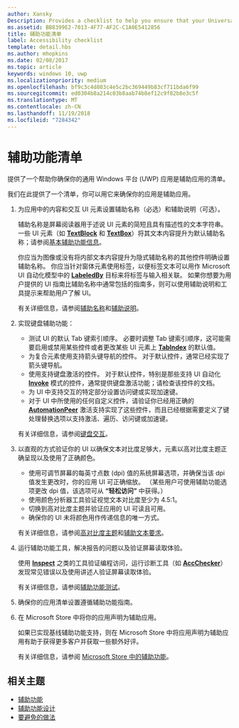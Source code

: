 ```yaml
---
author: Xansky
Description: Provides a checklist to help you ensure that your Universal Windows Platform (UWP) app is accessible.
ms.assetid: BB8399E2-7013-4F77-AF2C-C1A0E5412856
title: 辅助功能清单
label: Accessibility checklist
template: detail.hbs
ms.author: mhopkins
ms.date: 02/08/2017
ms.topic: article
keywords: windows 10, uwp
ms.localizationpriority: medium
ms.openlocfilehash: bf9c3c4d803c4e5c2bc369449b83cf711bda6f99
ms.sourcegitcommit: ed0304b8a214c03b8aab74b8ef12c9f82b8e3c5f
ms.translationtype: MT
ms.contentlocale: zh-CN
ms.lasthandoff: 11/19/2018
ms.locfileid: "7284342"
---
```

# <a name="accessibility-checklist"></a>辅助功能清单



提供了一个帮助你确保你的通用 Windows 平台 (UWP) 应用是辅助应用的清单。

我们在此提供了一个清单，你可以用它来确保你的应用是辅助应用。

1.  为应用中的内容和交互 UI 元素设置辅助名称（必选）和辅助说明（可选）。

    辅助名称是屏幕阅读器用于述说 UI 元素的简短且具有描述性的文本字符串。 一些 UI 元素（如 [**TextBlock**](https://msdn.microsoft.com/library/windows/apps/BR209652) 和 [**TextBox**](https://msdn.microsoft.com/library/windows/apps/BR209683)）将其文本内容提升为默认辅助名称；请参阅[基本辅助功能信息](basic-accessibility-information.md#name_from_inner_text)。

    你应当为图像或没有将内部文本内容提升为隐式辅助名称的其他控件明确设置辅助名称。 你应当针对窗体元素使用标签，以便标签文本可以用作 Microsoft UI 自动化模型中的 [**LabeledBy**](https://msdn.microsoft.com/library/windows/apps/Hh759769) 目标来将标签与输入相关联。 如果你想要为用户提供的 UI 指南比辅助名称中通常包括的指南多，则可以使用辅助说明和工具提示来帮助用户了解 UI。

    有关详细信息，请参阅[辅助名称](basic-accessibility-information.md#accessible_name)和[辅助说明](basic-accessibility-information.md)。

2.  实现键盘辅助功能：

    * 测试 UI 的默认 Tab 键索引顺序。 必要时调整 Tab 键索引顺序，这可能需要启用或禁用某些控件或者更改某些 UI 元素上 [**TabIndex**](https://msdn.microsoft.com/library/windows/apps/BR209461) 的默认值。
    * 为复合元素使用支持箭头键导航的控件。 对于默认控件，通常已经实现了箭头键导航。
    * 使用支持键盘激活的控件。 对于默认控件，特别是那些支持 UI 自动化 [**Invoke**](https://msdn.microsoft.com/library/windows/apps/BR242582) 模式的控件，通常提供键盘激活功能；请检查该控件的文档。
    * 为 UI 中支持交互的特定部分设置访问键或实现加速键。
    * 对于 UI 中所使用的任何自定义控件，请验证你已经用正确的 [**AutomationPeer**](https://msdn.microsoft.com/library/windows/apps/BR209185) 激活支持实现了这些控件，而且已经根据需要定义了键处理替换选项以支持激活、遍历、访问键或加速键。

    有关详细信息，请参阅[键盘交互](https://msdn.microsoft.com/library/windows/apps/Mt185607)。

3.  以直观的方式验证你的 UI 以确保文本对比度足够大，元素以高对比度主题正确呈现以及使用了正确颜色。

    * 使用可调节屏幕的每英寸点数 (dpi) 值的系统屏幕选项，并确保当该 dpi 值发生更改时，你的应用 UI 可正确缩放。 （某些用户可使用辅助功能选项更改 dpi 值，该选项可从 **“轻松访问”** 中获得。）
    * 使用颜色分析器工具验证视觉文本对比度至少为 4.5:1。
    * 切换到高对比度主题并验证应用的 UI 可读且可用。
    * 确保你的 UI 未将颜色用作传递信息的唯一方式。

    有关详细信息，请参阅[高对比度主题](high-contrast-themes.md)和[辅助文本要求](accessible-text-requirements.md)。

4.  运行辅助功能工具，解决报告的问题以及验证屏幕读取体验。

    使用 [**Inspect**](https://msdn.microsoft.com/library/windows/desktop/Dd318521) 之类的工具验证编程访问，运行诊断工具（如 [**AccChecker**](https://msdn.microsoft.com/library/windows/desktop/Hh920985)）发现常见错误以及使用讲述人验证屏幕读取体验。

    有关详细信息，请参阅[辅助功能测试](accessibility-testing.md)。

5.  确保你的应用清单设置遵循辅助功能指南。

6.  在 Microsoft Store 中将你的应用声明为辅助应用。

    如果已实现基线辅助功能支持，则在 Microsoft Store 中将应用声明为辅助应用有助于获得更多客户并获取一些额外好评。

    有关详细信息，请参阅 [Microsoft Store 中的辅助功能](accessibility-in-the-store.md)。

<span id="related_topics"/>

## <a name="related-topics"></a>相关主题  
* [辅助功能](accessibility.md)
* [辅助功能设计](https://msdn.microsoft.com/library/windows/apps/Hh700407)
* [要避免的做法](practices-to-avoid.md) 
